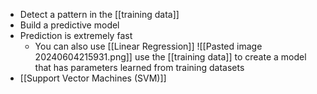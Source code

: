 - Detect a pattern in the [[training data]]
- Build a predictive model
- Prediction is extremely fast
	- You can also use [[Linear Regression]]
![[Pasted image 20240604215931.png]]
use the [[training data]] to create a model that has parameters learned from training datasets
- [[Support Vector Machines (SVM)]]